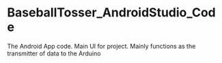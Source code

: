 # BaseballTosser_AndroidStudio_Code
The Android App code. Main UI for project. Mainly functions as the transmitter of data to the Arduino
